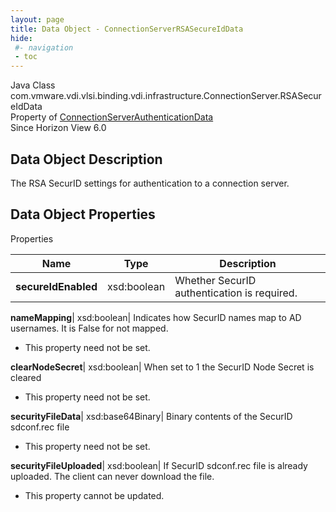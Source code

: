 ```yaml
---
layout: page
title: Data Object - ConnectionServerRSASecureIdData
hide:
 #- navigation
 - toc
---
```






Java Class
    com.vmware.vdi.vlsi.binding.vdi.infrastructure.ConnectionServer.RSASecureIdData  
Property of
     [ConnectionServerAuthenticationData](vdi.infrastructure.ConnectionServer.AuthenticationData.md#field_detail)  
Since 
    Horizon View 6.0

## Data Object Description 

The RSA SecurID settings for authentication to a connection server. 

## Data Object Properties

Properties

Name |  Type |  Description   
---|---|---  
**secureIdEnabled**|  xsd:boolean|  Whether SecurID authentication is required.   
  
**nameMapping**|  xsd:boolean|  Indicates how SecurID names map to AD usernames. It is False for not mapped.   


 * This property need not be set.

  
**clearNodeSecret**|  xsd:boolean|  When set to 1 the SecurID Node Secret is cleared   


 * This property need not be set.

  
**securityFileData**|  xsd:base64Binary|  Binary contents of the SecurID sdconf.rec file   


 * This property need not be set.

  
**securityFileUploaded**|  xsd:boolean|  If SecurID sdconf.rec file is already uploaded. The client can never download the file.   


 * This property cannot be updated.

  
  
  
   
  
  

